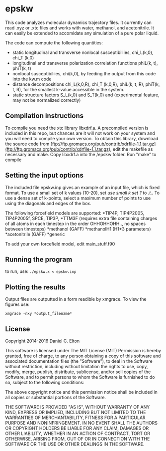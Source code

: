 # epskw
This code analyzes molecular dynamics trajectory files. It currently can read .xyz or .xtc files and works with water, methanol, and acetonitrile. It can easily be extended to accomidate any simulation of a pure polar liquid. 

The code can compute the following quantities:

* static longitudinal and transverse nonlocal susceptibiliies, chi_L(k,0), chi_T (k,0)
* longitudinal and transverse polarization correlation functions phiL(k, t), phiT(k, t) 
* nonlocal susceptibiliies, chi(k,0), by feeding the output from this code into the kw.m code
* distance decompositions chi_L(k,0,R), chi_T (k,0,R), phiL(k, t, R), phiT(k, t, R), for the smallest k-value accessible in the system.  
* static structure factors S_L(k,0) and S_T(k,0) and (experimental feature, may not be normalized correctly)

## Compilation instructions
To compile you need the xtc library libxdrf.a. A precompiled version is included in this repo,  but chances are it will not work on your system and you will need to compile your own version. To obtain this library, download the source code from [ftp://ftp.gromacs.org/pub/contrib/xdrfile-1.1.tar.gz](ftp://ftp.gromacs.org/pub/contrib/xdrfile-1.1.tar.gz), edit the makefile as necessary and make. Copy libxdrf.a into the /epskw folder. Run "make" to compile

## Setting the input options 
The included file epskw.inp gives an example of an input file, which is fixed format. To use a small set of k values (10-20), set *use small k set ?* to *.t.*. To use a dense set of k-points, select a maximum number of points to use using the diagonals and edges of the box. 

The following forcefield models are supported: 
*TIP4P, TIP4P2005, TIP4P2005f, SPCE, TIP3P, 
*TTM3F (requires extra file containing charges of all atoms in each timestep in the order OHHOHHOHH.., no spaces between timesteps)
*methanol (GAFF) 
*methanolH1 (H1+3 parameters)
*acetonitrile (GAFF)
*generic

To add your own forcefield model, edit main_stuff.f90 

## Running the program 
to run, use: 
`./epskw.x < epskw.inp`

## Plotting the results  
Output files are outputted in a form readible by xmgrace. To view the figures use:  

`xmgrace -nxy *output_filename*`


## License 
Copyright 2014-2016 Daniel C. Elton

This software is licensed under The MIT License (MIT)
Permission is hereby granted, free of charge, to any person obtaining a copy of this 
software and associated documentation files (the "Software"), to deal in the Software
without restriction, including without limitation the rights to use, copy, modify, merge,
publish, distribute, sublicense, and/or sell copies of the Software, and to permit 
persons to whom the Software is furnished to do so, subject to the following conditions:

The above copyright notice and this permission notice shall be included in all copies or substantial portions of the Software.

THE SOFTWARE IS PROVIDED "AS IS", WITHOUT WARRANTY OF ANY KIND, EXPRESS OR IMPLIED, INCLUDING
BUT NOT LIMITED TO THE WARRANTIES OF MERCHANTABILITY, FITNESS FOR A PARTICULAR PURPOSE AND 
NONINFRINGEMENT. IN NO EVENT SHALL THE AUTHORS OR COPYRIGHT HOLDERS BE LIABLE FOR ANY CLAIM, 
DAMAGES OR OTHER LIABILITY, WHETHER IN AN ACTION OF CONTRACT, TORT OR OTHERWISE, ARISING FROM,
OUT OF OR IN CONNECTION WITH THE SOFTWARE OR THE USE OR OTHER DEALINGS IN THE SOFTWARE. 

